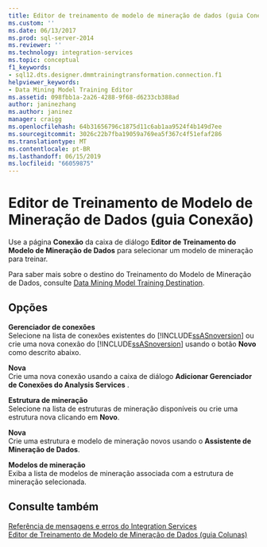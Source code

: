 ```yaml
---
title: Editor de treinamento de modelo de mineração de dados (guia Conexão) | Microsoft Docs
ms.custom: ''
ms.date: 06/13/2017
ms.prod: sql-server-2014
ms.reviewer: ''
ms.technology: integration-services
ms.topic: conceptual
f1_keywords:
- sql12.dts.designer.dmmtrainingtransformation.connection.f1
helpviewer_keywords:
- Data Mining Model Training Editor
ms.assetid: 098fbb1a-2a26-4288-9f68-d6233cb388ad
author: janinezhang
ms.author: janinez
manager: craigg
ms.openlocfilehash: 64b31656796c1875d11c6ab1aa9524f4b149d7ee
ms.sourcegitcommit: 3026c22b7fba19059a769ea5f367c4f51efaf286
ms.translationtype: MT
ms.contentlocale: pt-BR
ms.lasthandoff: 06/15/2019
ms.locfileid: "66059875"
---
```

# <a name="data-mining-model-training-editor-connection-tab"></a>Editor de Treinamento de Modelo de Mineração de Dados (guia Conexão)
  Use a página **Conexão** da caixa de diálogo **Editor de Treinamento do Modelo de Mineração de Dados** para selecionar um modelo de mineração para treinar.  
  
 Para saber mais sobre o destino do Treinamento do Modelo de Mineração de Dados, consulte [Data Mining Model Training Destination](data-flow/data-mining-model-training-destination.md).  
  
## <a name="options"></a>Opções  
 **Gerenciador de conexões**  
 Selecione na lista de conexões existentes do [!INCLUDE[ssASnoversion](../includes/ssasnoversion-md.md)] ou crie uma nova conexão do [!INCLUDE[ssASnoversion](../includes/ssasnoversion-md.md)] usando o botão **Novo** como descrito abaixo.  
  
 **Nova**  
 Crie uma nova conexão usando a caixa de diálogo **Adicionar Gerenciador de Conexões do Analysis Services** .  
  
 **Estrutura de mineração**  
 Selecione na lista de estruturas de mineração disponíveis ou crie uma estrutura nova clicando em **Novo**.  
  
 **Nova**  
 Crie uma estrutura e modelo de mineração novos usando o **Assistente de Mineração de Dados**.  
  
 **Modelos de mineração**  
 Exiba a lista de modelos de mineração associada com a estrutura de mineração selecionada.  
  
## <a name="see-also"></a>Consulte também  
 [Referência de mensagens e erros do Integration Services](../../2014/integration-services/integration-services-error-and-message-reference.md)   
 [Editor de Treinamento de Modelo de Mineração de Dados &#40;guia Colunas&#41;](../../2014/integration-services/data-mining-model-training-editor-columns-tab.md)  
  
  
